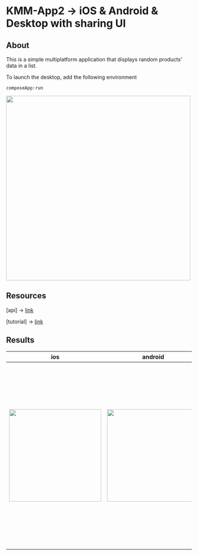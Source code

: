 # KMM-App2 -> iOS & Android & Desktop with sharing UI
## About
This is a simple multiplatform application that displays random products' data in a list.

To launch the desktop, add the following environment
```
composeApp:run
```
<img src="https://github.com/user-attachments/assets/f7b5b0fb-f2a2-400e-aa6f-a6fd46b42e53" width="500" >

## Resources
[api] -> [link](https://fakestoreapi.com/)

[tutorial] -> [link](https://youtu.be/TqQkv3bVMYc?si=VbBH5-0MHyVPdCuG) 
## Results
| ios | android | desktop |
| ------------- | ------------- | ------------- |  
|  <img src="https://github.com/user-attachments/assets/3847aab7-358c-4813-bfde-a8f397148eb1" width="250"> | <img src="https://github.com/user-attachments/assets/ef448e0d-0ac4-4d34-960a-10b768244eb3" width="250"> | <img src="https://github.com/user-attachments/assets/5aa8ff25-7011-42b5-951b-0539f2ee64c9" width="500"> | 
